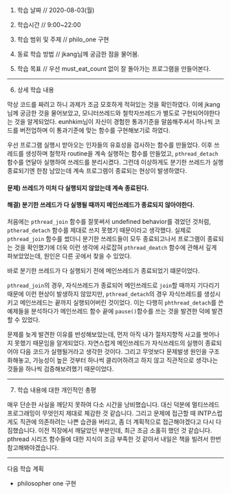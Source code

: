 1. 학습 날짜 // 2020-08-03(월)

2. 학습시간 // 9:00~22:00

3. 학습 범위 및 주제 // philo_one 구현

4. 동료 학습 방법 // jkang님께 궁금한 점을 물어봄.

5. 학습 목표 // 우선 must_eat_count 없이 잘 돌아가는 프로그램을 만들어본다.

---

6. 상세 학습 내용

막상 코드를 짜려고 하니 과제가 조금 모호하게 적혀있는 것을 확인하였다. 이에 jkang님께 궁금한 것을 물어보았고, 모니터쓰레드와 철학자쓰레드가 별도로 구현되어야한다는 것을 알게되었다.
eunhkim님이 자신이 경험한 통과기준을 말씀해주셔서 하나씩 코드를 버전업하며 이 통과기준에 맞는 함수를 구현해보기로 하였다.

우선 프로그램 실행시 받아오는 인자들의 유효성을 검사하는 함수를 만들었다.
이후 쓰레드를 생성하며 철학자 routine을 계속 실행하는 함수를 만들었고, `pthread_detach` 함수를 연달아 실행하여 쓰레드를 분리시켰다.
그런데 이상하게도 분기한 쓰레드가 실행종료되기엔 한참 남았는데 계속 프로그램이 종료되는 현상이 발생하였다.

#### 문제) 쓰레드가 미처 다 실행되지 않았는데 계속 종료된다.
#### 해결) 분기한 쓰레드가 다 실행될 때까지 메인쓰레드가 종료되지 않아야한다.

처음에는 `pthread_join` 함수를 잘못써서 undefined behavior를 겪었던 것처럼, `ptherad_detach` 함수를 제대로 쓰지 못했기 때문이라고 생각했다. 
실제로 `pthread_join` 함수를 썼더니 분기한 쓰레드들이 모두 종료되고나서 프로그램이 종료되는 것을 확인했기에 더욱 이런 생각에 사로잡혀 `pthread_deatch` 함수에 관해서 깊게 파보았었는데, 원인은 다른 곳에서 찾을 수 있었다.

바로 분기한 쓰레드가 다 실행되기 전에 메인쓰레드가 종료되었기 떄문이었다.

`pthread_join`의 경우, 자식쓰레드가 종료되어 메인쓰레드로 `join`할 때까지 기다리기 때문에 이런 현상이 발생하지 않았지만, `pthread_detach`의 경우 자식쓰레드를 생성시키고 메인쓰레드는 끝까지 실행되어버린 것이었다. 이는 다행히 `phthread_detach`를 쓴 예제들을 분석하다가 메인쓰레드 함수 끝에 `pause()`함수를 쓰는 것을 발견한 덕에 발견할 수 있었다.

문제를 늦게 발견한 이유를 반성해보았는데, 먼저 아직 내가 절차지향적 사고를 벗어나지 못했기 때문임을 알게되었다. 자연스럽게 메인쓰레드가 자식쓰레드의 실행이 종료되어야 다음 코드가 실행될거라고 생각한 것이다. 그리고 무엇보다 문제발생 원인을 구조화해놓고, 가능성이 높은 것부터 하나씩 클리어하려고 하지 않고 직관적으로 생각나는 것들을 하나씩 검증해보려했기 때문이었다.

---

7. 학습 내용에 대한 개인적인 총평

매우 단순한 사실을 깨닫지 못하여 다소 시간을 낭비했습니다. 대신 덕분에 멀티쓰레드 프로그래밍이 무엇인지 제대로 체감한 것 같습니다.
그리고 문제에 접근할 때 INTP스럽게도 직관에 의존하려는 나쁜 습관을 버리고, 좀 더 계획적으로 접근해야겠다고 다시 다짐했습니다. 이전 직장에서 깨달았던 부분인데, 최근 조금 소홀히 했던 것 같습니다.
pthread 시리즈 함수들에 대한 지식이 조금 부족한 것 같아서 내일은 책을 빌려서 한번 참고해봐야겠습니다.

---

다음 학습 계획

- philosopher one 구현